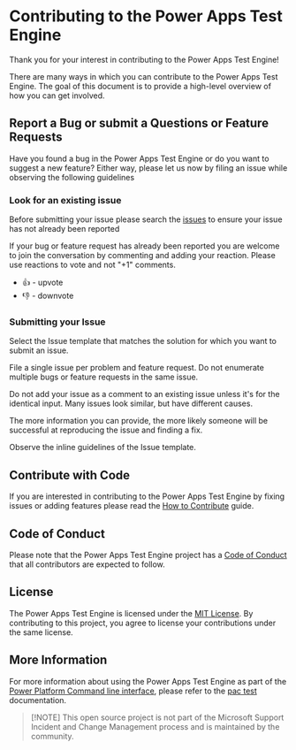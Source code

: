 # Contributing to the Power Apps Test Engine

Thank you for your interest in contributing to the Power Apps Test Engine!

There are many ways in which you can contribute to the Power Apps Test Engine. The goal of this document is to provide a high-level overview of how you can get involved.

## Report a Bug or submit a Questions or Feature Requests

Have you found a bug in the Power Apps Test Engine or do you want to suggest a new feature? Either way, please let us now by filing an issue while observing the following guidelines

### Look for an existing issue

Before submitting your issue please search the [issues](https://github.com/microsoft/coe-starter-kit/issues) to ensure your issue has not already been reported

If your bug or feature request has already been reported you are welcome to join the conversation by commenting and adding your reaction. Please use reactions to vote and not "+1" comments.

- 👍 - upvote
- 👎 - downvote

### Submitting your Issue

Select the Issue template that matches the solution for which you want to submit an issue.

File a single issue per problem and feature request. Do not enumerate multiple bugs or feature requests in the same issue.

Do not add your issue as a comment to an existing issue unless it's for the identical input. Many issues look similar, but have different causes.

The more information you can provide, the more likely someone will be successful at reproducing the issue and finding a fix.

Observe the inline guidelines of the Issue template.

## Contribute with Code

If you are interested in contributing to the Power Apps Test Engine by fixing issues or adding features please read the [How to Contribute](HOW_TO_CONTRIBUTE.md) guide.

## Code of Conduct

Please note that the Power Apps Test Engine project has a [Code of Conduct](https://github.com/microsoft/PowerApps-TestEngine/blob/master/CODE_OF_CONDUCT.md) that all contributors are expected to follow.

## License

The Power Apps Test Engine is licensed under the [MIT License](https://github.com/microsoft/PowerApps-TestEngine/blob/master/LICENSE). By contributing to this project, you agree to license your contributions under the same license.

## More Information

For more information about using the Power Apps Test Engine as part of the [Power Platform Command line interface](https://learn.microsoft.com/power-platform/developer/cli/introduction), please refer to the [pac test](https://learn.microsoft.com/en-us/power-platform/developer/cli/reference/test) documentation.

> [!NOTE] This open source project is not part of the Microsoft Support Incident and Change Management process and is maintained by the community.
